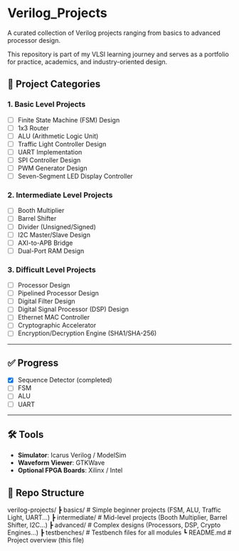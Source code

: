 # Verilog_Projects

A curated collection of Verilog projects ranging from basics to advanced processor design.  

This repository is part of my VLSI learning journey and serves as a portfolio for practice, academics, and industry-oriented design.


## 📘 Project Categories

### 1. Basic Level Projects
- [ ] Finite State Machine (FSM) Design
- [ ] 1x3 Router
- [ ] ALU (Arithmetic Logic Unit)
- [ ] Traffic Light Controller Design
- [ ] UART Implementation
- [ ] SPI Controller Design
- [ ] PWM Generator Design
- [ ] Seven-Segment LED Display Controller

### 2. Intermediate Level Projects
- [ ] Booth Multiplier
- [ ] Barrel Shifter
- [ ] Divider (Unsigned/Signed)
- [ ] I2C Master/Slave Design
- [ ] AXI-to-APB Bridge
- [ ] Dual-Port RAM Design

### 3. Difficult Level Projects
- [ ] Processor Design
- [ ] Pipelined Processor Design
- [ ] Digital Filter Design
- [ ] Digital Signal Processor (DSP) Design
- [ ] Ethernet MAC Controller
- [ ] Cryptographic Accelerator
- [ ] Encryption/Decryption Engine (SHA1/SHA-256)

---

## ✅ Progress
- [x] Sequence Detector (completed)
- [ ] FSM
- [ ] ALU
- [ ] UART

---

## 🛠️ Tools
- **Simulator**: Icarus Verilog / ModelSim  
- **Waveform Viewer**: GTKWave  
- **Optional FPGA Boards**: Xilinx / Intel  

## 📂 Repo Structure
verilog-projects/
 ┣ basics/          # Simple beginner projects (FSM, ALU, Traffic Light, UART...)
 ┣ intermediate/    # Mid-level projects (Booth Multiplier, Barrel Shifter, I2C...)
 ┣ advanced/        # Complex designs (Processors, DSP, Crypto Engines...)
 ┣ testbenches/     # Testbench files for all modules
 ┗ README.md        # Project overview (this file)
